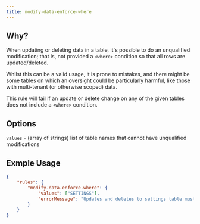 ```yaml
---
title: modify-data-enforce-where
---
```


## Why?

When updating or deleting data in a table, it's possible to do an unqualified modification; that is, not provided a `<where>` condition so that all rows are updated/deleted.

Whilst this can be a valid usage, it is prone to mistakes, and there might be some tables on which an oversight could be particularly harmful, like those with multi-tenant (or otherwise scoped) data.

This rule will fail if an update or delete change on any of the given tables does not include a `<where>` condition.

## Options

`values` - (array of strings) list of table names that cannot have unqualified modifications

## Exmple Usage

```json
{
    "rules": {
        "modify-data-enforce-where": {
            "values": ["SETTINGS"],
            "errorMessage": "Updates and deletes to settings table must have a where condition"
        }
    }
}
```
